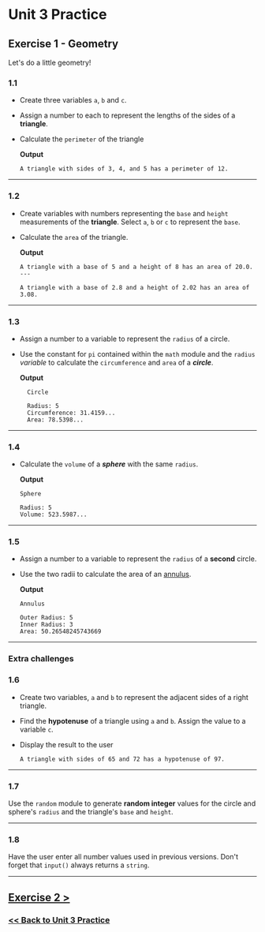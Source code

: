 # Unit 3 Practice

## **Exercise 1 - Geometry**

Let's do a little geometry!

### **1.1**

- Create three variables `a`, `b` and `c`.

- Assign a number to each to represent the lengths of the sides of a **triangle**.

- Calculate the `perimeter` of the triangle

  **Output**

      A triangle with sides of 3, 4, and 5 has a perimeter of 12.
---

### **1.2**

- Create variables with numbers representing the `base` and `height` measurements of the **triangle**. Select `a`, `b` or `c` to represent the `base`.

- Calculate the `area` of the triangle.

  **Output**

      A triangle with a base of 5 and a height of 8 has an area of 20.0.      
      ---

      A triangle with a base of 2.8 and a height of 2.02 has an area of 3.08.
---

### **1.3**

- Assign a number to a variable to represent the `radius` of a circle.
- Use the constant for `pi` contained within the `math` module and the `radius` *variable* to calculate the `circumference` and `area` of a ***circle***.

  **Output**
                
        Circle

        Radius: 5
        Circumference: 31.4159...
        Area: 78.5398...
---

### **1.4**

- Calculate the `volume` of a ***sphere*** with the same `radius`.

  **Output**

      Sphere
      
      Radius: 5
      Volume: 523.5987...
---

### **1.5**

- Assign a number to a variable to represent the `radius` of a **second** circle.
- Use the two radii to calculate the area of an  [annulus](https://www.google.com/search?q=annulus%20area).

  **Output**
      
      Annulus

      Outer Radius: 5
      Inner Radius: 3
      Area: 50.26548245743669
---


### **Extra challenges**

### **1.6**

- Create two variables, `a` and `b` to represent the adjacent sides of a right triangle.

- Find the **hypotenuse** of a triangle using `a` and `b`. Assign the value to a variable `c`.

- Display the result to the user

      A triangle with sides of 65 and 72 has a hypotenuse of 97.
---

### **1.7**

Use the `random` module to generate **random integer** values for the circle and sphere's `radius` and the triangle's `base` and `height`.

---

### **1.8**

Have the user enter all number values used in previous versions. Don't forget that `input()` always returns a `string`.

---

## [Exercise 2 >](exercise_2.md)

### [<< Back to Unit 3 Practice](/practice/unit_3/)